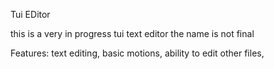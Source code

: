 Tui EDitor

this is a very in progress tui text editor
the name is not final

Features:
text editing,
basic motions,
ability to edit other files,
